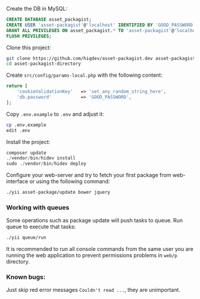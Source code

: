 Create the DB in MySQL:

```sql
CREATE DATABASE asset_packagist;
CREATE USER 'asset-packagist'@'localhost' IDENTIFIED BY 'GOOD_PASSWORD';
GRANT ALL PRIVILEGES ON asset_packagist.* TO 'asset-packagist'@'localhost';
FLUSH PRIVILEGES;
```

Clone this project:

```sh
git clone https://github.com/hiqdev/asset-packagist.dev asset-packagist-directory
cd asset-packagist-directory
```

Create `src/config/params-local.php` with the following content:

```php
return [
    'cookieValidationKey'   => 'set_any_random_string_here',
    'db.password'           => 'GOOD_PASSWORD',
];
```

Copy `.env.example` to `.env` and adjust it:

```bash
cp .env.example
edit .env
```

Install the project:

```php
composer update
./vendor/bin/hidev install
sudo ./vendor/bin/hidev deploy
```

Configure your web-server and try to fetch your first package from web-interface or using the
following command:

```sh
./yii asset-package/update bower jquery
```

### Working with queues

Some operations such as package update will push tasks to queue.
Run queue to execute that tasks:

```bash
./yii queue/run
```

It is recommended to run all console commands from the same user you are running the web application
to prevent permissions problems in `web/p` directory.

### Known bugs:

Just skip red error messages `Couldn't read ...`, they are unimportant.

